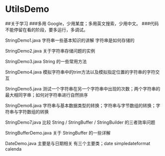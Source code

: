 # UtilsDemo
##关于学习
###多用 Google，少用某度；多用英文搜索，少用中文。
###代码不能停留在看的阶段，要多运行，多调试。

StringDemo1.java  字符串一些基本知识的讲解 字符串是如何存储的

StringDemo2.java  关于字符串存储问题的实例

StringDemo3.java  String 的一些常用方法

StringDemo4.java  模拟字符串中的trim方法以及模拟指定位置的字符串的字符交互

StringDemo5.java  测试一个字符串在另一个字符串中出现的次数；两个字符串的最大相同字串；如何对字符串进行自然排序 

StringDemo6.java  字符串与基本数据类型的转换；字符串与字节数组的转换；字符串与字符数组的转换

StringDemo7.java  比较 String / StringBuffer / StringBuilder 的三者效率问题

StringBufferDemo.java 关于 StringBuffer 的一些详解

DateDemo.java     主要是与日期相关 有三个主要类；date simpledateformat calenda